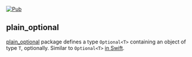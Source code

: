 [![Pub](https://img.shields.io/pub/v/plain_optional)](https://pub.dev/packages/plain_optional)

## plain_optional

[plain_optional](https://pub.dev/packages/plain_optional) package defines a type `Optional<T>` containing an object of type `T`, optionally. Similar to `Optional<T>` [in Swift](https://developer.apple.com/documentation/swift/optional).
